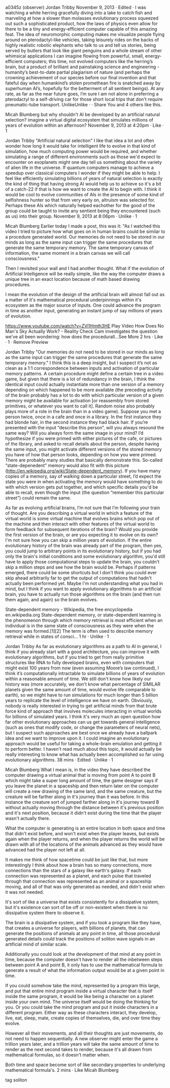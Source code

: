 a0345z
(observer)
Jordan Tribby
November 9, 2013 · Edited · 
I was watching a white herring gracefully diving into a lake to catch fish and marveling at how a slower than molasses evolutionary process squeezed out such a sophisticated product, how the laws of physics even allow for there to be a tiny and energy-efficient computer capable of this amazing feat. The idea of neuromorphic computing makes me visualize people flying around on pterodactyl-like vehicles, taking leisurely rides on the backs of highly realistic robotic elephants who talk to us and tell us stories, being served by butlers that look like giant penguins and a whole stream of other whimsical applications I can imagine flowing from powerful, small, energy-efficient computers; this time, not evolved computers like the herring’s brain, but a product of brilliant and painstaking science and engineering - humanity’s best-to-date partial plagiarism of nature (and perhaps the crowning achievement of our species before our final invention and that fateful day when humankind’s stolen promethean fire is snatched away by superhuman AI’s, hopefully for the betterment of all sentient beings). At any rate, as far as the near future goes, I’m sure I am not alone in preferring a pterodactyl to a self-driving car for those short local trips that don't require pneumatic-tube transport.
UnlikeUnlike ·  · Share
You and 4 others like this.

Micah Blumberg but why shouldn't AI be developed by an artificial natural selection? imagine a virtual digital ecosystem that simulates millions of years of evolution within an afternoon?
November 9, 2013 at 4:20pm · Like · 1

Jordan Tribby "Artificial natural selection"  I like that idea a lot and often wonder how long it would take for intelligent life to evolve in that kind of simulation, how much computing power would be required, and whether simulating a range of different environments such as those we'd expect to encounter on exoplanets might one day tell us something about the variety of alien life in the universe. If quantum computers manage to achieve a speedup over classical computers I wonder if they might be able to help. I feel like efficiently simulating billions of years of natural selection is exactly the kind of thing that having strong AI would help us to achieve so it's a bit of a catch-22 if that is how we want to create the AI to begin with. I think it would be cool to evolve communities of AIs in the presence of some kind of selfishness hunter so that from very early on, altruism was selected for. Perhaps these AIs which naturally helped eachother for the good of the group could be taught to invite any sentient being they encountered (such as us) into their group.
November 9, 2013 at 8:06pm · Unlike · 1

Micah Blumberg Earlier today I made a post, this was it:
"As I watched this video I tried to picture how what goes on in human brains could be similar to a procedure generated world. Our memories do not need to be stored in our minds as long as the same input can trigger the same procedures that generate the same temporary memory. The same temporary canvas of information, the same moment in a brain canvas we will call consciousness."

Then I revisited your wall and I had another thought. What if the evolution of Artificial Intelligence will be really simple, like the way the computer draws a unique tree in an exact location because of math based drawing procedures. 

I mean the evolution of the design of the artificial brain will almost fall out as a matter of it's mathematical procedural underpinnings within it's ecosystem as the major source of inputs. One could advance the program in time as another input, generating an instant jump of say millions of years of evolution.

https://www.youtube.com/watch?v=ZVl1Hmth3HE
Play Video
How Does No Man's Sky Actually Work? - Reality Check
Cam investigates the question we've all been wondering: how does the procedurall...See More
2 hrs · Like · 1 · Remove Preview

Jordan Tribby "Our memories do not need to be stored in our minds as long as the same input can trigger the same procedures that generate the same temporary memory." I think this is a deep insight, but I suspect it’s not as clean as a 1:1 correspondence between inputs and activation of particular memory patterns. A certain procedure might define a certain tree in a video game, but given that there is a lot of redundancy in the brain, I think the identical input could actually instantiate more than one version of a memory depending on which happened to be more available (the preceding activity of the brain probably has a lot to do with which particular version of a given memory might be available for activation [or reassembly from stored primitives, or whatever you want to call it]. Random noise also probably plays more of a role in the brain than in a video game). Suppose you met a person twice, once in a cafe and once in a library. In the first instance they had blonde hair, in the second instance they had black hair. If you’re presented with the input “describe this person”, will you always resound the same way? Will you always form the same image in your mind? I’d hypothesize if you were primed with either pictures of the cafe, or pictures of the library, and asked to recall details about the person, despite having the same input, you might activate different versions of the stored memory you have of how that person looks, depending on how you were primed. There are probably many studies that basically demonstrate this. So-called “state-depenedent” memory would also fit with this picture (http://en.wikipedia.org/wiki/State-dependent_memory). If you have many copies of a memory, say of walking down a particular street, I’d expect the state you were in when activating the memory would have something to do with which version gets put together, and which specific details you'd be able to recall, even though the input (the question “remember this particular street”) could remain the same.

As far as evolving artificial brains, I’m not sure that I’m following your train of thought. Are you describing a virtual world in which a feature of the virtual world is some virtual machine that evolves brains which pop out of the machine and then interact with other features of the virtual world to form feedback for subsequent iterations of the brain? Would you provide the first version of the brain, or are you expecting it to evolve on its own? I'm not sure how you can skip a million years of evolution. If the entire evolutionary history of the brain was already part of the program, then yes, you could jump to arbitrary points in its evolutionary history, but if you had only the brain's initial conditions and some evolutionary algorithm, you'd still have to apply those computational steps to update the brain, you couldn't skip a million steps and see how the brain would be. Perhaps if patterns emerged, there could be some shortcuts but I don't think you could ever skip ahead arbitrarily far to get the output of computations that hadn't actually been performed yet. Maybe I'm not understanding what you had in mind, but I think if you want to apply evolutionary algorithms to an artificial brain, you have to actually run those algorithms on the brain (and then run them again, and again) so the brain evolves.

State-dependent memory - Wikipedia, the free encyclopedia
en.wikipedia.org
State-dependent memory, or state-dependent learning is the phenomenon through which memory retrieval is most efficient when an individual is in the same state of consciousness as they were when the memory was formed.[1][2] The term is often used to describe memory retrieval while in states of consci…
1 hr · Unlike · 1

Jordan Tribby As far as evolutionary algorithms as a path to AI in general, I think if you already start with a good architecture, you can improve it with evolutionary algorithms, but if you tried to get from really primitive structures like RNA to fully developed brains, even with computers that might exist 100 years from now (even assuming Moore’s law continued), I think it’s computationally intractable to simulate billions of years of evolution within a reasonable amount of time. We still don't know how likely our history was (more accurately, we don't know what percentage of SIMILAR planets given the same amount of time, would evolve life comparable to earth), so we might have to run simulations for much longer than 5 billion years to replicate the level of intelligence we have on earth. Obviously, nobody is really interested in trying to get artificial minds from that brute force kind of approach that involves molecules interacting in virtual worlds for billions of simulated years. I think it's very much an open question how far other evolutionary approaches can us get towards general intelligence (such as ones that modify code, or change the parameters of neural nets), but I suspect such approaches are best once we already have a ballpark idea and we want to improve upon it. I could imagine an evolutionary approach would be useful for taking a whole-brain emulation and getting it to perform better. I haven't read much about this topic, it would actually be really interesting to know what has actually been accomplished so far using evolutionary algorithms.
38 mins · Edited · Unlike · 1

Micah Blumberg What I mean is, in the video they have described the computer drawing a virtual animal that is moving from point A to point B which might take a super long amount of time, the game designer says if you leave the planet in a spaceship and then return later on the computer will create a new drawing of the same land, and the same creature, but the creature will be farther along in it's journey than it was before. In this instance the creature sort of jumped farther along in it's journey toward B without actually moving through the distance between it's previous position and it's next position, because it didn't exist during the time that the player wasn't actually there.

What the computer is generating is an entire location in both space and time that didn't exist before, and won't exist when the player leaves, but exists again when the player returns, and when the player returns the world will be drawn with all of the locations of the animals advanced as they would have advanced had the player not left at all.

It makes me think of how spacetime could be just like that, but more interestingly I think about how a brain has so many connections, more connections than the stars of a galaxy like earth's galaxy. If each connection was represented as a planet, and each pulse that traveled through that connection was represented as an animal or a spaceship moving, and all of that was only generated as needed, and didn't exist when it was not needed.

It's sort of like a universe that exists consistently for a dissipative system, but it's existence can sort of be off or non-existent when there is no dissipative system there to observe it.

The brain is a dissipative system, and if you took a program like they have, that creates a universe for players, with billions of planets, that can generate the positions of animals at any point in time, all those procedural generated details could track the positions of soliton wave signals in an artificial mind of similar scale.

Additionally you could look at the development of that mind at any point in time, because the computer doesn't have to render all the inbetween steps between point A and point B, it only has to use the mathematical formula to generate a result of what the information output would be at a given point in time.

If you could somehow take the mind, represented by a program this large, and put that entire mind program inside a virtual character that is itself inside the same program, it would be like being a character on a planet inside your own mind. The universe itself would be doing the thinking for you. Or you could take the mind program and put it inside characters in a different program. Either way as these characters interact, they develop, live, eat, sleep, mate, create copies of themselves, die, and over time they evolve.

However all their movements, and all their thoughts are just movements, do not need to happen sequentially. A new observer might enter the game a trillion years later, and a trillion years will take the same amount of time to render as the next second takes to render, because it's all drawn from mathematical formulas, so it doesn't matter when.

Both time and space become sort of like secondary properties to underlying mathematical formula's.
2 mins · Like
Micah Blumberg

tag soliton
